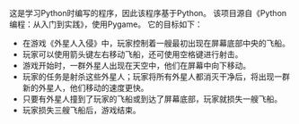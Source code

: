 这是学习Python时编写的程序，因此该程序基于Python。
该项目源自《Python编程：从入门到实践》，使用Pygame。
它的目标如下：
- 在游戏《外星人入侵》中，玩家控制着一艘最初出现在屏幕底部中央的飞船。
- 玩家可以使用箭头键左右移动飞船，还可使用空格键进行射击。
- 游戏开始时，一群外星人出现在天空中，他们在屏幕中向下移动。
- 玩家的任务是射杀这些外星人；玩家将所有外星人都消灭干净后，将出现一群新的外星人，他们移动的速度更快。
- 只要有外星人撞到了玩家的飞船或到达了屏幕底部，玩家就损失一艘飞船。
- 玩家损失三艘飞船后，游戏结束。